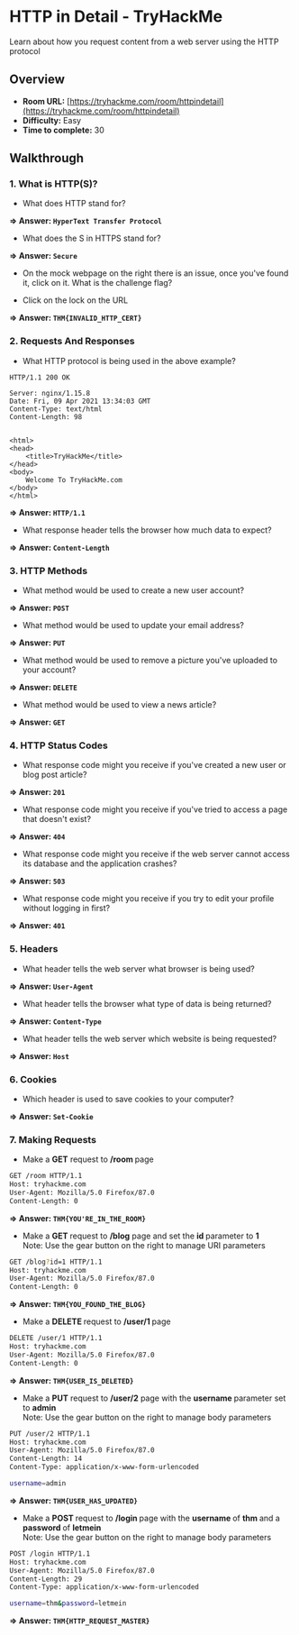 # HTTP in Detail - TryHackMe 

Learn about how you request content from a web server using the HTTP protocol

## Overview
- **Room URL:** [https://tryhackme.com/room/httpindetail](https://tryhackme.com/room/httpindetail)
- **Difficulty:** Easy
- **Time to complete:** 30

## Walkthrough
### 1. What is HTTP(S)?
- What does HTTP stand for?<br />

**=> Answer: `HyperText Transfer Protocol`**

- <p>What does the S in HTTPS stand for?<br /></p>

**=> Answer: `Secure`**

- <p><span style="">On the mock webpage on the right there is an issue, once you've found it, click on it. What is the challenge flag?</span><br /></p>
- Click on the lock on the URL

**=> Answer: `THM{INVALID_HTTP_CERT}`**

### 2. Requests And Responses
- What HTTP protocol is being used in the above example?<br />
```
HTTP/1.1 200 OK

Server: nginx/1.15.8
Date: Fri, 09 Apr 2021 13:34:03 GMT
Content-Type: text/html
Content-Length: 98


<html>
<head>
    <title>TryHackMe</title>
</head>
<body>
    Welcome To TryHackMe.com
</body>
</html>
```
**=> Answer: `HTTP/1.1`**

- <p>What response header tells the browser how much data to expect?<br /></p>

**=> Answer: `Content-Length`**

### 3. HTTP Methods
- What method would be used to create a new user account?<br />

**=> Answer: `POST`**

- <p>What method would be used to update your email address?<br /></p>

**=> Answer: `PUT`**

- <p>What method would be used to remove a picture you've uploaded to your account?<br /></p>

**=> Answer: `DELETE`**

- <p>What method would be used to view a news article?<br /></p>

**=> Answer: `GET`**

### 4. HTTP Status Codes
- <p>What response code might you receive if you've created a new user or blog post article?<br /></p>

**=> Answer: `201`**

- <p>What response code might you receive if you've tried to access a page that doesn't exist?</p>

**=> Answer: `404`**

- <p>What response code might you receive if the web server cannot access its database and the application crashes?<br /></p>

**=> Answer: `503`**

- <p>What response code might you receive if you try to edit your profile without logging in first?<br /></p>

**=> Answer: `401`**

### 5. Headers
- What header tells the web server what browser is being used?<br />

**=> Answer: `User-Agent`**

- <p>What header tells the browser what type of data is being returned?<br /></p>

**=> Answer: `Content-Type`**

- <p>What header tells the web server which website is being requested?<br /></p>

**=> Answer: `Host`**

### 6. Cookies
- Which header is used to save cookies to your computer?<br />

**=> Answer: `Set-Cookie`**

### 7. Making Requests
- <p>Make a <strong>GET</strong> request to <strong>/room </strong>page</p>
```bash
GET /room HTTP/1.1
Host: tryhackme.com
User-Agent: Mozilla/5.0 Firefox/87.0
Content-Length: 0
```
**=> Answer: `THM{YOU'RE_IN_THE_ROOM}`**

- <p>Make a <strong>GET </strong>request to <strong>/blog</strong> page and set the <strong>id </strong>parameter to <strong>1</strong><br />Note: Use the gear button on the right to manage URI parameters</p>
```bash
GET /blog?id=1 HTTP/1.1
Host: tryhackme.com
User-Agent: Mozilla/5.0 Firefox/87.0
Content-Length: 0
```
**=> Answer: `THM{YOU_FOUND_THE_BLOG}`**

- <p>Make a <strong>DELETE </strong>request to <strong>/user/1 </strong>page</p>
```bash
DELETE /user/1 HTTP/1.1
Host: tryhackme.com
User-Agent: Mozilla/5.0 Firefox/87.0
Content-Length: 0
```
**=> Answer: `THM{USER_IS_DELETED}`**

- <p>Make a <strong>PUT</strong> request to <strong>/user/2</strong> page with the <strong>username </strong>parameter set to <strong>admin<br /></strong>Note: Use the gear button on the right to manage body parameters</p>
```bash
PUT /user/2 HTTP/1.1
Host: tryhackme.com
User-Agent: Mozilla/5.0 Firefox/87.0
Content-Length: 14
Content-Type: application/x-www-form-urlencoded

username=admin
```
**=> Answer: `THM{USER_HAS_UPDATED}`**

- <p>Make a <strong>POST </strong>request to <strong>/login </strong>page with the <strong>username </strong>of <strong>thm </strong>and a <strong>password </strong>of <strong>letmein<br /></strong>Note: Use the gear button on the right to manage body parameters</p>
```bash
POST /login HTTP/1.1
Host: tryhackme.com
User-Agent: Mozilla/5.0 Firefox/87.0
Content-Length: 29
Content-Type: application/x-www-form-urlencoded

username=thm&password=letmein
```
**=> Answer: `THM{HTTP_REQUEST_MASTER}`**

